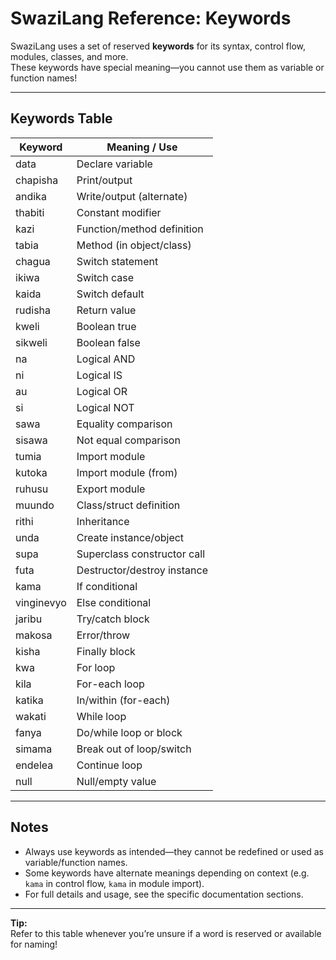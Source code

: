 # SwaziLang Reference: Keywords

SwaziLang uses a set of reserved **keywords** for its syntax, control flow, modules, classes, and more.  
These keywords have special meaning—you cannot use them as variable or function names!

---

## Keywords Table

| Keyword      | Meaning / Use                 |
|--------------|------------------------------|
| data         | Declare variable              |
| chapisha     | Print/output                  |
| andika       | Write/output (alternate)      |
| thabiti      | Constant modifier             |
| kazi         | Function/method definition    |
| tabia        | Method (in object/class)      |
| chagua       | Switch statement              |
| ikiwa        | Switch case                   |
| kaida        | Switch default                |
| rudisha      | Return value                  |
| kweli        | Boolean true                  |
| sikweli      | Boolean false                 |
| na           | Logical AND                   |
| ni           | Logical IS                    |
| au           | Logical OR                    |
| si           | Logical NOT                   |
| sawa         | Equality comparison           |
| sisawa       | Not equal comparison          |
| tumia        | Import module                 |
| kutoka       | Import module (from)          |
| ruhusu       | Export module                 |
| muundo       | Class/struct definition       |
| rithi        | Inheritance                   |
| unda         | Create instance/object        |
| supa         | Superclass constructor call   |
| futa         | Destructor/destroy instance   |
| kama         | If conditional                |
| vinginevyo   | Else conditional              |
| jaribu       | Try/catch block               |
| makosa       | Error/throw                   |
| kisha        | Finally block                 |
| kwa          | For loop                      |
| kila         | For-each loop                 |
| katika       | In/within (for-each)          |
| wakati       | While loop                    |
| fanya        | Do/while loop or block        |
| simama       | Break out of loop/switch      |
| endelea      | Continue loop                 |
| null         | Null/empty value              |

---

## Notes

- Always use keywords as intended—they cannot be redefined or used as variable/function names.
- Some keywords have alternate meanings depending on context (e.g. `kama` in control flow, `kama` in module import).
- For full details and usage, see the specific documentation sections.

---

**Tip:**  
Refer to this table whenever you’re unsure if a word is reserved or available for naming!